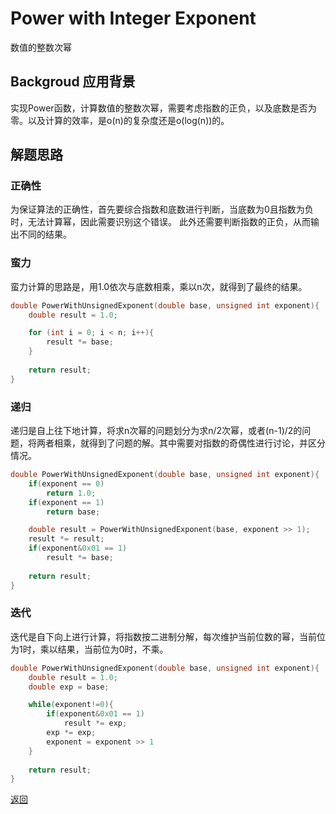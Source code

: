 # Power with Integer Exponent

数值的整数次幂

## Backgroud 应用背景
实现Power函数，计算数值的整数次幂，需要考虑指数的正负，以及底数是否为零。以及计算的效率，是o(n)的复杂度还是o(log(n))的。

## 解题思路
### 正确性
为保证算法的正确性，首先要综合指数和底数进行判断，当底数为0且指数为负时，无法计算幂，因此需要识别这个错误。
此外还需要判断指数的正负，从而输出不同的结果。

### 蛮力
蛮力计算的思路是，用1.0依次与底数相乘，乘以n次，就得到了最终的结果。
```cpp
double PowerWithUnsignedExponent(double base, unsigned int exponent){
	double result = 1.0;

	for (int i = 0; i < n; i++){
		result *= base;
	}
	
	return result;
}
```

### 递归
递归是自上往下地计算，将求n次幂的问题划分为求n/2次幂，或者(n-1)/2的问题，将两者相乘，就得到了问题的解。其中需要对指数的奇偶性进行讨论，并区分情况。

```cpp
double PowerWithUnsignedExponent(double base, unsigned int exponent){
	if(exponent == 0)
		return 1.0;
	if(exponent == 1)
		return base;

	double result = PowerWithUnsignedExponent(base, exponent >> 1);
	result *= result;
	if(exponent&0x01 == 1)
		result *= base;
	
	return result;
}
```

### 迭代
迭代是自下向上进行计算，将指数按二进制分解，每次维护当前位数的幂，当前位为1时，乘以结果，当前位为0时，不乘。

```cpp
double PowerWithUnsignedExponent(double base, unsigned int exponent){
	double result = 1.0;
	double exp = base;

	while(exponent!=0){
		if(exponent&0x01 == 1)
			result *= exp;
		exp *= exp;
		exponent = exponent >> 1
	}
	
	return result;
}
```



[返回](./)